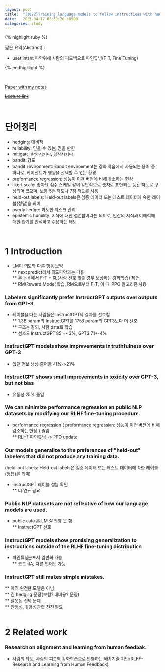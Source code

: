 ```yaml
---
layout: post
title:  "[2022]Training language models to follow instructions with human feedback"
date:   2023-04-17 03:59:20 +0900
categories: study
---
```







{% highlight ruby %}


짧은 요약(Abstract) :    
* uset intent 파악위해 사람의 피드백으로 파인튜닝(F-T, Fine Tuning)




{% endhighlight %}  

<br/>


[Paper with my notes](https://drive.google.com/drive/folders/1VRg6Jnv2gBQmxx4kE__NQElIreVw48fy?usp=sharing)  


[~~Lecture link~~]()  

<br/>

# 단어정리  
* hedging: 대비책
* reliability: 믿을 수 있는, 믿을 만한  
* mitigate: 완화시키다, 경감시키다  
* bandit: 강도  
* bandit environment: Bandit environment는 강화 학습에서 사용되는 용어 중 하나로, 에이전트가 행동을 선택할 수 있는 환경  
* preformance regression: 성능이 이전 버전에 비해 감소하는 현상  
* likert scale: 좋아요 점수 스케일 같이 일반적으로 숫자로 표현되는 등간 척도로 구성되어 있으며, 보통 5점 척도나 7점 척도를 사용   
* held-out labels: Held-out labels은 검증 데이터 또는 테스트 데이터에 속한 레이블(정답)을 의미
* overly hedge: 과도한 리스크 관리  
* epistemic humility: 지식에 대한 겸손함이라는 의미로, 인간의 지식과 이해력에 대한 한계를 인식하고 수용하는 태도  





<br/>

# 1 Introduction  
* LM이 의도와 다른 행동 보임  
** next predict라서 의도파악과는 다름  
** 본 논문에서 F-T + RL(사람 선호 맞출 경우 보상하는 강화학습) 제안  
** RM(Reward Model)학습, RM으로부터 F-T, 이 때, PPO 알고리즘 사용  


### Labelers significantly prefer InstructGPT outputs over outputs from GPT-3  
* 레이블을 다는 사람들은 InstructGPT의 결과를 선호함  
** 1.3B param의 InstructGPT를 175B param의 GPT3보다 더 선호  
** 구조는 같되, 사람 data로 학습  
** 선호도 InstructGPT 85 +- 3%, GPT3 71+-4%  


### InstructGPT models show improvements in truthfulness over GPT-3  
* 없던 정보 생성 줄어듦 41%->21%  


### InstructGPT shows small improvements in toxicity over GPT-3, but not bias  
* 유동성 25% 줄임  


### We can minimize performance regression on public NLP datasets by modifying our RLHF fine-tuning procedure.  
* performance regression ( preformance regression: 성능이 이전 버전에 비해 감소하는 현상  ) 줄임  
** RLHF 파인튜닝 -> PPO update  


### Our models generalize to the preferences of "held-out" labelers that did not produce any training data.  
(held-out labels: Held-out labels은 검증 데이터 또는 테스트 데이터에 속한 레이블(정답)을 의미)  
* InstructGPT 레이블 성능 확인  
** 더 연구 필요  


### Public NLP datasets are not reflective of how our language models are used.  
* public data 본 LM 잘 반영 못 함  
** InstructGPT 선호  


### InstructGPT models show promising generalization to instructions outside of the RLHF fine-tuning distribution  
* 파인튜닝분포서 일반화 가능  
** 코드 QA, 다른 언어도 가능  


### InstructGPT still makes simple mistakes.  
** 아직 완전한 모델은 아님  
** 긴 hedging 문장(보험? 대비용? 문장)  
** 잘못된 전제 문제  
** 안정성, 활용성관련 전진 필요  
<br/>


# 2 Related work  
### Research on alignment and learning from human feedbak.  
* 사람의 의도, 사람의 피드백 강화학습으로 반영하는 배치기술 기반(RLHF-Research and Learning from Human Feedback)  

